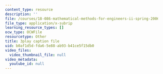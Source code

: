 ```yaml
---
content_type: resource
description: ''
file: /courses/18-086-mathematical-methods-for-engineers-ii-spring-2006/b0af1d5dfda65e88ab93b41ce5f15db0_iVUsEwSg-lw.vtt
file_type: application/x-subrip
learning_resource_types: []
ocw_type: OCWFile
resourcetype: Other
title: 3play caption file
uid: b0af1d5d-fda6-5e88-ab93-b41ce5f15db0
video_files:
  video_thumbnail_file: null
video_metadata:
  youtube_id: null
---
```

